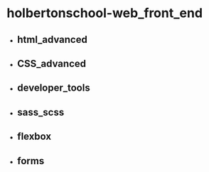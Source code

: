 # holbertonschool-web_front_end

- ## html_advanced
- ## CSS_advanced
- ## developer_tools
- ## sass_scss
- ## flexbox
- ## forms
